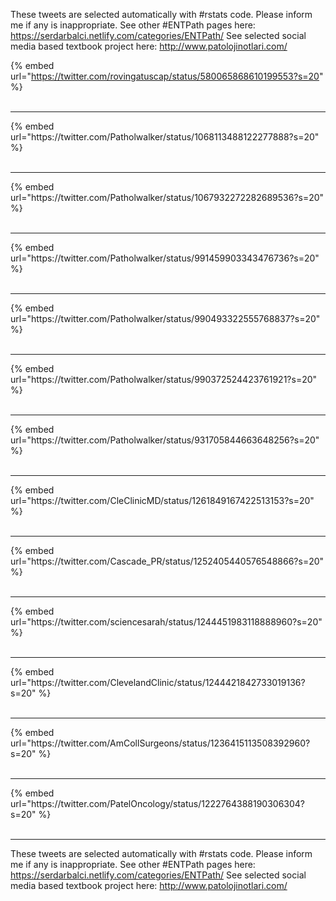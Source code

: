 

These tweets are selected automatically with #rstats code. Please inform me if any is inappropriate.
See other #ENTPath pages here: https://serdarbalci.netlify.com/categories/ENTPath/ 
See selected social media based textbook project here: http://www.patolojinotlari.com/

{% embed url="https://twitter.com/rovingatuscap/status/580065868610199553?s=20" %}<br>
<br>
<hr>
{% embed url="https://twitter.com/Patholwalker/status/1068113488122277888?s=20" %}<br>
<br>
<hr>
{% embed url="https://twitter.com/Patholwalker/status/1067932272282689536?s=20" %}<br>
<br>
<hr>
{% embed url="https://twitter.com/Patholwalker/status/991459903343476736?s=20" %}<br>
<br>
<hr>
{% embed url="https://twitter.com/Patholwalker/status/990493322555768837?s=20" %}<br>
<br>
<hr>
{% embed url="https://twitter.com/Patholwalker/status/990372524423761921?s=20" %}<br>
<br>
<hr>
{% embed url="https://twitter.com/Patholwalker/status/931705844663648256?s=20" %}<br>
<br>
<hr>
{% embed url="https://twitter.com/CleClinicMD/status/1261849167422513153?s=20" %}<br>
<br>
<hr>
{% embed url="https://twitter.com/Cascade_PR/status/1252405440576548866?s=20" %}<br>
<br>
<hr>
{% embed url="https://twitter.com/sciencesarah/status/1244451983118888960?s=20" %}<br>
<br>
<hr>
{% embed url="https://twitter.com/ClevelandClinic/status/1244421842733019136?s=20" %}<br>
<br>
<hr>
{% embed url="https://twitter.com/AmCollSurgeons/status/1236415113508392960?s=20" %}<br>
<br>
<hr>
{% embed url="https://twitter.com/PatelOncology/status/1222764388190306304?s=20" %}<br>
<br>
<hr>


These tweets are selected automatically with #rstats code. Please inform me if any is inappropriate.
See other #ENTPath pages here: https://serdarbalci.netlify.com/categories/ENTPath/ 
See selected social media based textbook project here: http://www.patolojinotlari.com/
